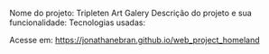 Nome do projeto: Tripleten Art Galery
Descrição do projeto e sua funcionalidade:
Tecnologias usadas:

Acesse em: https://jonathanebran.github.io/web_project_homeland
